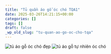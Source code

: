 ```yaml
---
title: "Tủ quần áo gỗ óc chó TQA1"
date: 2025-03-26T14:21:15+00:00
categories: []
tags: []
draft: false
_wp_old_slug: "tu-quan-ao-go-oc-cho-tqa"
---
```

![tủ áo gỗ óc chó đẹp](/img/tu-ao/tqa1/tu-quan-ao-go-oc-cho-tqa1-00-1.webp)
![tủ áo gỗ tự nhiên óc chó](/img/tu-ao/tqa1/tu-quan-ao-go-oc-cho-tqa1-00-2.webp)